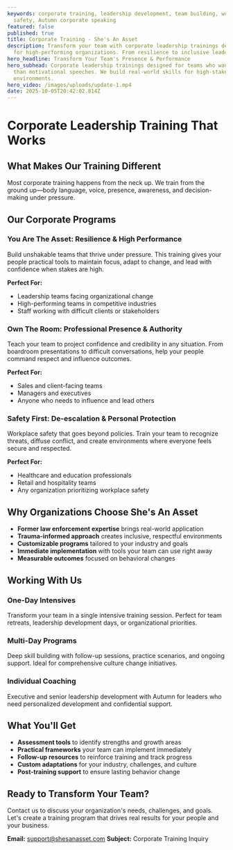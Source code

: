 ```yaml
---
keywords: corporate training, leadership development, team building, workplace
  safety, Autumn corporate speaking
featured: false
published: true
title: Corporate Training - She's An Asset
description: Transform your team with corporate leadership trainings designed
  for high-performing organizations. From resilience to inclusive leadership.
hero_headline: Transform Your Team's Presence & Performance
hero_subhead: Corporate leadership trainings designed for teams who want more
  than motivational speeches. We build real-world skills for high-stakes
  environments.
hero_video: /images/uploads/update-1.mp4
date: 2025-10-05T20:42:02.814Z
---
```


# Corporate Leadership Training That Works

## What Makes Our Training Different

Most corporate training happens from the neck up. We train from the ground up—body language, voice, presence, awareness, and decision-making under pressure.

## Our Corporate Programs

### You Are The Asset: Resilience & High Performance
Build unshakable teams that thrive under pressure. This training gives your people practical tools to maintain focus, adapt to change, and lead with confidence when stakes are high.

**Perfect For:**
- Leadership teams facing organizational change
- High-performing teams in competitive industries
- Staff working with difficult clients or stakeholders

### Own The Room: Professional Presence & Authority
Teach your team to project confidence and credibility in any situation. From boardroom presentations to difficult conversations, help your people command respect and influence outcomes.

**Perfect For:**
- Sales and client-facing teams
- Managers and executives
- Anyone who needs to influence and lead others

### Safety First: De-escalation & Personal Protection
Workplace safety that goes beyond policies. Train your team to recognize threats, diffuse conflict, and create environments where everyone feels secure and respected.

**Perfect For:**
- Healthcare and education professionals
- Retail and hospitality teams
- Any organization prioritizing workplace safety

## Why Organizations Choose She's An Asset

- **Former law enforcement expertise** brings real-world application
- **Trauma-informed approach** creates inclusive, respectful environments
- **Customizable programs** tailored to your industry and goals
- **Immediate implementation** with tools your team can use right away
- **Measurable outcomes** focused on behavioral changes

## Working With Us

### One-Day Intensives
Transform your team in a single intensive training session. Perfect for team retreats, leadership development days, or organizational priorities.

### Multi-Day Programs
Deep skill building with follow-up sessions, practice scenarios, and ongoing support. Ideal for comprehensive culture change initiatives.

### Individual Coaching
Executive and senior leadership development with Autumn for leaders who need personalized development and confidential support.

## What You'll Get

- **Assessment tools** to identify strengths and growth areas
- **Practical frameworks** your team can implement immediately
- **Follow-up resources** to reinforce training and track progress
- **Custom adaptations** for your industry, challenges, and culture
- **Post-training support** to ensure lasting behavior change

## Ready to Transform Your Team?

Contact us to discuss your organization's needs, challenges, and goals. Let's create a training program that drives real results for your people and your business.

**Email:** support@shesanasset.com
**Subject:** Corporate Training Inquiry
